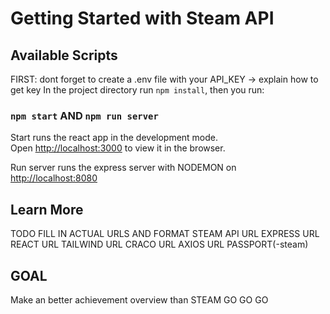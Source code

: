 # Getting Started with Steam API


## Available Scripts

FIRST: dont forget to create a .env file with your API_KEY -> explain how to get key
In the project directory run `npm install`, then you run:

### `npm start` AND `npm run server`

Start runs the react app in the development mode.\
Open [http://localhost:3000](http://localhost:3000) to view it in the browser.

Run server runs the express server with NODEMON on [http://localhost:8080](http://localhost:8080) 

## Learn More
TODO FILL IN ACTUAL URLS AND FORMAT
STEAM API URL
EXPRESS URL
REACT URL
TAILWIND URL
CRACO URL
AXIOS URL
PASSPORT(-steam)

## GOAL

Make an better achievement overview than STEAM GO GO GO
